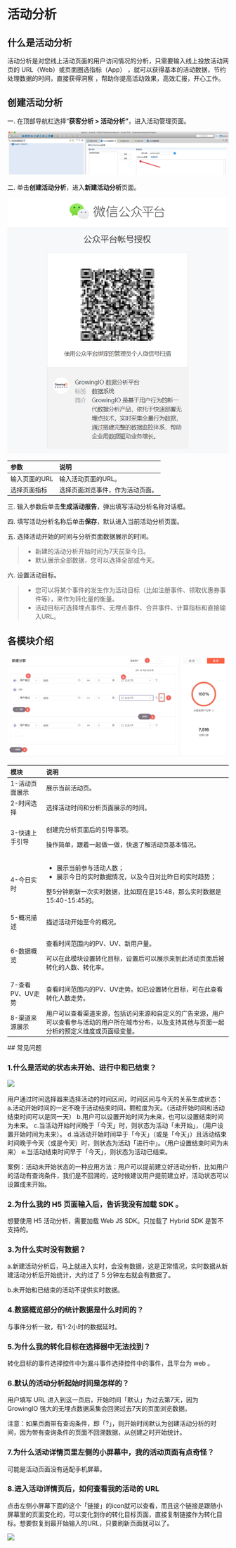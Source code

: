 # 活动分析

## **什么是活动分析**

活动分析是对您线上活动页面的用户访问情况的分析，只需要输入线上投放活动网页的 URL（Web）或页面圈选指标（App） ，就可以获得基本的活动数据，节约处理数据的时间，直接获得洞察 ，帮助你提高活动效果，高效汇报，开心工作。

## 创建活动分析

一. 在顶部导航栏选择“**获客分析 &gt; 活动分析”**，进入活动管理页面。

![](../../.gitbook/assets/image%20%2839%29.png)

二. 单击**创建活动分析**，进入**新建活动分析**页面。

![](../../.gitbook/assets/image%20%2885%29.png)

| 参数 | 说明 |
| :--- | :--- |
| 输入页面的URL | 输入活动页面的URL。 |
| 选择页面指标 | 选择页面浏览事件，作为活动页面。 |

三. 输入参数后单击**生成活动报告**，弹出填写活动分析名称对话框。

四. 填写活动分析名称后单击**保存**，默认进入当前活动分析页面。

五. 选择活动开始的时间与分析页面数据展示的时间。

> * 新建的活动分析开始时间为7天前至今日。
> * 默认展示全部数据，您可以选择全部或今天。

六. 设置活动目标。

> * 您可以将某个事件的发生作为活动目标（比如注册事件、领取优惠券事件等），来作为转化量的衡量。
> * 活动目标可选择埋点事件、无埋点事件、合并事件、计算指标和直接输入URL。

## **各模块介绍**

![](../../.gitbook/assets/image%20%2866%29.png)

<table>
  <thead>
    <tr>
      <th style="text-align:left">&#x6A21;&#x5757;</th>
      <th style="text-align:left">&#x8BF4;&#x660E;</th>
    </tr>
  </thead>
  <tbody>
    <tr>
      <td style="text-align:left">1-&#x6D3B;&#x52A8;&#x9875;&#x9762;&#x5C55;&#x793A;</td>
      <td style="text-align:left">&#x5C55;&#x793A;&#x5F53;&#x524D;&#x6D3B;&#x52A8;&#x9875;&#x3002;</td>
    </tr>
    <tr>
      <td style="text-align:left">2-&#x65F6;&#x95F4;&#x9009;&#x62E9;</td>
      <td style="text-align:left">&#x9009;&#x62E9;&#x6D3B;&#x52A8;&#x65F6;&#x95F4;&#x548C;&#x5206;&#x6790;&#x9875;&#x9762;&#x5C55;&#x793A;&#x7684;&#x65F6;&#x95F4;&#x3002;</td>
    </tr>
    <tr>
      <td style="text-align:left">3-&#x5FEB;&#x901F;&#x4E0A;&#x624B;&#x5F15;&#x5BFC;</td>
      <td style="text-align:left">
        <p>&#x521B;&#x5EFA;&#x5B8C;&#x5206;&#x6790;&#x9875;&#x9762;&#x540E;&#x7684;&#x5F15;&#x5BFC;&#x4E8B;&#x9879;&#x3002;</p>
        <p>&#x64CD;&#x4F5C;&#x7B80;&#x5355;&#xFF0C;&#x8DDF;&#x7740;&#x4E00;&#x8D77;&#x505A;&#x4E00;&#x505A;&#xFF0C;&#x5FEB;&#x901F;&#x4E86;&#x89E3;&#x6D3B;&#x52A8;&#x9875;&#x57FA;&#x672C;&#x60C5;&#x51B5;&#x3002;</p>
      </td>
    </tr>
    <tr>
      <td style="text-align:left">4-&#x4ECA;&#x65E5;&#x5B9E;&#x65F6;</td>
      <td style="text-align:left">
        <ul>
          <li>&#x5C55;&#x793A;&#x5F53;&#x524D;&#x53C2;&#x4E0E;&#x6D3B;&#x52A8;&#x4EBA;&#x6570;&#xFF1B;</li>
          <li>&#x5C55;&#x793A;&#x4ECA;&#x65E5;&#x7684;&#x5B9E;&#x65F6;&#x6570;&#x636E;&#x60C5;&#x51B5;&#xFF0C;&#x4EE5;&#x53CA;&#x4ECA;&#x65E5;&#x5BF9;&#x6BD4;&#x6628;&#x65E5;&#x7684;&#x5B9E;&#x65F6;&#x8D8B;&#x52BF;&#xFF1B;</li>
        </ul>
        <p>&#x6574;5&#x5206;&#x949F;&#x5237;&#x65B0;&#x4E00;&#x6B21;&#x5B9E;&#x65F6;&#x6570;&#x636E;&#xFF0C;&#x6BD4;&#x5982;&#x73B0;&#x5728;&#x662F;15:48&#xFF0C;&#x90A3;&#x4E48;&#x5B9E;&#x65F6;&#x6570;&#x636E;&#x662F;15:40-15:45&#x7684;&#x3002;</p>
      </td>
    </tr>
    <tr>
      <td style="text-align:left">5-&#x6982;&#x51B5;&#x63CF;&#x8FF0;</td>
      <td style="text-align:left">&#x63CF;&#x8FF0;&#x6D3B;&#x52A8;&#x5F00;&#x59CB;&#x81F3;&#x4ECA;&#x7684;&#x6982;&#x51B5;&#x3002;</td>
    </tr>
    <tr>
      <td style="text-align:left">6-&#x6570;&#x636E;&#x6982;&#x89C8;</td>
      <td style="text-align:left">
        <p>&#x67E5;&#x770B;&#x65F6;&#x95F4;&#x8303;&#x56F4;&#x5185;&#x7684;PV&#x3001;UV&#x3001;&#x65B0;&#x7528;&#x6237;&#x91CF;&#x3002;</p>
        <p>&#x53EF;&#x4EE5;&#x5728;&#x6B64;&#x6A21;&#x5757;&#x8BBE;&#x7F6E;&#x8F6C;&#x5316;&#x76EE;&#x6807;&#xFF0C;&#x8BBE;&#x7F6E;&#x540E;&#x53EF;&#x4EE5;&#x5C55;&#x793A;&#x6765;&#x5230;&#x6B64;&#x6D3B;&#x52A8;&#x9875;&#x9762;&#x540E;&#x88AB;&#x8F6C;&#x5316;&#x7684;&#x4EBA;&#x6570;&#x3001;&#x8F6C;&#x5316;&#x7387;&#x3002;</p>
      </td>
    </tr>
    <tr>
      <td style="text-align:left">7-&#x67E5;&#x770B;PV&#x3001;UV&#x8D70;&#x52BF;</td>
      <td style="text-align:left">&#x67E5;&#x770B;&#x65F6;&#x95F4;&#x8303;&#x56F4;&#x5185;&#x7684;PV&#x3001;UV&#x8D70;&#x52BF;&#x3002;&#x5982;&#x5DF2;&#x8BBE;&#x7F6E;&#x8F6C;&#x5316;&#x76EE;&#x6807;&#xFF0C;&#x53EF;&#x5728;&#x6B64;&#x67E5;&#x770B;&#x8F6C;&#x5316;&#x4EBA;&#x6570;&#x8D70;&#x52BF;&#x3002;</td>
    </tr>
    <tr>
      <td style="text-align:left">8-&#x6E20;&#x9053;&#x6765;&#x6E90;&#x5C55;&#x793A;</td>
      <td style="text-align:left">&#x7528;&#x6237;&#x53EF;&#x4EE5;&#x67E5;&#x770B;&#x6E20;&#x9053;&#x6765;&#x6E90;&#xFF0C;&#x5305;&#x62EC;&#x8BBF;&#x95EE;&#x6765;&#x6E90;&#x548C;&#x81EA;&#x5B9A;&#x4E49;&#x7684;&#x5E7F;&#x544A;&#x6765;&#x6E90;&#xFF0C;&#x7528;&#x6237;&#x53EF;&#x4EE5;&#x67E5;&#x770B;&#x53C2;&#x4E0E;&#x6D3B;&#x52A8;&#x7684;&#x7528;&#x6237;&#x6240;&#x5728;&#x57CE;&#x5E02;&#x5206;&#x5E03;&#xFF0C;&#x4EE5;&#x53CA;&#x652F;&#x6301;&#x5176;&#x4ED6;&#x4E0E;&#x9875;&#x9762;&#x4E00;&#x8D77;&#x5206;&#x6790;&#x7684;&#x9884;&#x5B9A;&#x4E49;&#x7EF4;&#x5EA6;&#x6216;&#x9875;&#x9762;&#x7EA7;&#x53D8;&#x91CF;&#x3002;</td>
    </tr>
  </tbody>
</table>## 常见问题

### **1.什么是活动的状态未开始、进行中和已结束？**

![](https://docs.growingio.com/.gitbook/assets/-LGNxeGABUADKiTWTaEM-LST57oTD-xVObCJ0ay_-LSTX4Uy5rFXI5yMFGjd-2B.jpg)

用户通过时间选择器来选择活动的时间区间，时间区间与今天的关系生成状态： a.活动开始时间的一定不晚于活动结束时间，颗粒度为天。（活动开始时间和活动结束时间可以是同一天） b.用户可以设置开始时间为未来，也可以设置结束时间为未来。 c.当活动开始时间晚于「今天」时，则状态为活动「未开始」，（用户设置开始时间为未来）。 d.当活动开始时间早于「今天」（或是「今天」）且活动结束时间晚于今天（或是今天）时，则状态为活动「进行中」。（用户设置结束时间为未来） e.当活动结束时间早于「今天」，则状态为活动已结束。

案例：活动未开始状态的一种应用方法：用户可以提前建立好活动分析，比如用户的活动有查询条件，我们是不回溯的，这时候建议用户提前建立好，活动状态可以设置成未开始。

### **2.为什么我的 H5 页面输入后，告诉我没有加载 SDK 。**

想要使用 H5 活动分析，需要加载 Web JS SDK。只加载了 Hybrid SDK 是暂不支持的。

### **3.为什么实时没有数据？**

a.新建活动分析后，马上就进入实时，会没有数据，这是正常情况，实时数据从新建活动分析后开始统计，大约过了 5 分钟左右就会有数据了。

b.未开始和已结束的活动不提供实时数据。

### **4.数据概览部分的统计数据是什么时间的？**

与事件分析一致，有1-2小时的数据延时。

### **5.为什么我的转化目标在选择器中无法找到？**

转化目标的事件选择控件中为漏斗事件选择控件中的事件，且平台为 web 。

### **6.默认的活动分析起始时间是怎样的？**

用户填写 URL 进入到这一页后，开始时间「默认」为过去第7天，因为 GrowingIO 强大的无埋点数据采集会回溯过去7天的页面浏览数据。

注意：如果页面带有查询条件，即「?」，则开始时间默认为创建活动分析的时间，因为带有查询条件的页面不回溯数据，从创建之时开始统计。

### **7.为什么活动详情页里左侧的小屏幕中，我的活动页面有点奇怪？**

可能是活动页面没有适配手机屏幕。

### **8.进入活动详情页后，如何查看我的活动的 URL**

点击左侧小屏幕下面的这个「链接」的icon就可以查看，而且这个链接是跟随小屏幕里的页面变化的，可以变化到你的转化目标页面，直接复制链接作为转化目标。想要恢复到最开始输入的URL，只要刷新页面就可以了。

![](https://docs.growingio.com/.gitbook/assets/-LGNxeGABUADKiTWTaEM-LST57oTD-xVObCJ0ay_-LSTWopoRE35NddCX-QDimage20%285%29.png)

#### ​ <a id="undefined"></a>

